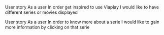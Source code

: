 User story
    As a user
    In order get inspired to use Viaplay
    I would like to have different series or movies displayed

User story
    As a user
    In order to know more about a serie
    I would like to gain more information by clicking on that serie
